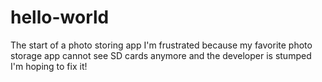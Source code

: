 # hello-world
The start of a photo storing app
I'm frustrated because my favorite photo storage app cannot see SD cards anymore and the developer is stumped
I'm hoping to fix it!

